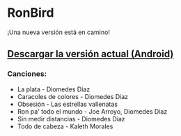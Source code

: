 # RonBird
¡Una nueva versión está en camino!
## [Descargar la versión actual (Android)](https://github.com/evilcucaracha/RonBird/releases/download/v1.2/ronbird.apk)

### Canciones:
* La plata - Diomedes Diaz
* Caracoles de colores - Diomedes Diaz
* Obsesión - Las estrellas vallenatas
* Ron pa' todo el mundo - Joe Arroyo, Diomedes Diaz 
* Sin medir distancias - Diomedes Diaz
* Todo de cabeza - Kaleth Morales
